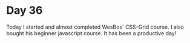 # Day 36

Today I started and almost completed WesBos' CSS-Grid course. I also bought his beginner javascript course. It has been a productive day!
